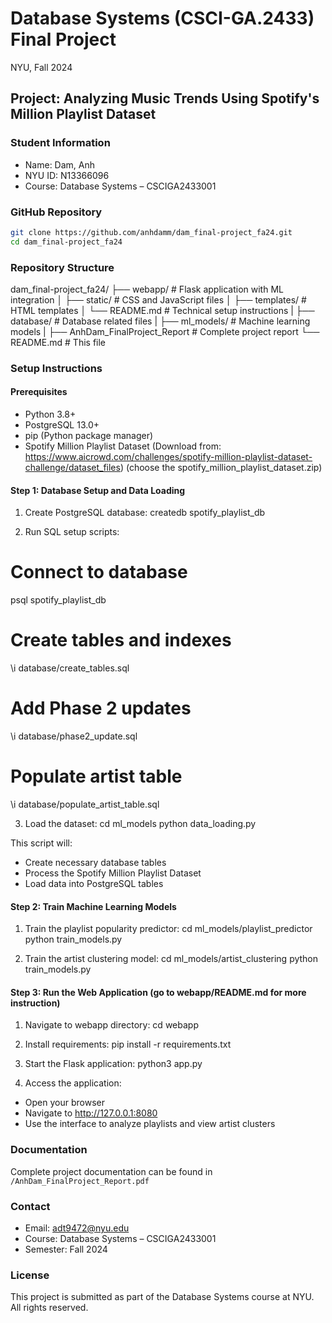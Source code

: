 # Database Systems (CSCI-GA.2433) Final Project
NYU, Fall 2024

## Project: Analyzing Music Trends Using Spotify's Million Playlist Dataset

### Student Information
- Name: Dam, Anh
- NYU ID: N13366096
- Course: Database Systems – CSCIGA2433001

### GitHub Repository
```bash
git clone https://github.com/anhdamm/dam_final-project_fa24.git
cd dam_final-project_fa24
```

### Repository Structure
dam_final-project_fa24/
├── webapp/             # Flask application with ML integration
│   ├── static/         # CSS and JavaScript files
│   ├── templates/      # HTML templates
│   └── README.md       # Technical setup instructions
|
├── database/           # Database related files
|
├── ml_models/          # Machine learning models 
|
├── AnhDam_FinalProject_Report # Complete project report
└── README.md          # This file


### Setup Instructions

#### Prerequisites
- Python 3.8+
- PostgreSQL 13.0+
- pip (Python package manager)
- Spotify Million Playlist Dataset (Download from: https://www.aicrowd.com/challenges/spotify-million-playlist-dataset-challenge/dataset_files) (choose the spotify_million_playlist_dataset.zip)

#### Step 1: Database Setup and Data Loading
1. Create PostgreSQL database:
createdb spotify_playlist_db

2. Run SQL setup scripts:
# Connect to database
psql spotify_playlist_db

# Create tables and indexes
\i database/create_tables.sql

# Add Phase 2 updates
\i database/phase2_update.sql

# Populate artist table
\i database/populate_artist_table.sql

3. Load the dataset:
cd ml_models
python data_loading.py

This script will:
- Create necessary database tables
- Process the Spotify Million Playlist Dataset
- Load data into PostgreSQL tables

#### Step 2: Train Machine Learning Models
1. Train the playlist popularity predictor:
cd ml_models/playlist_predictor
python train_models.py

2. Train the artist clustering model:
cd ml_models/artist_clustering
python train_models.py

#### Step 3: Run the Web Application (go to webapp/README.md for more instruction)
1. Navigate to webapp directory:
cd webapp

2. Install requirements:
pip install -r requirements.txt

3. Start the Flask application:
python3 app.py

4. Access the application:
- Open your browser
- Navigate to http://127.0.0.1:8080
- Use the interface to analyze playlists and view artist clusters

### Documentation
Complete project documentation can be found in `/AnhDam_FinalProject_Report.pdf`

### Contact
- Email: adt9472@nyu.edu
- Course: Database Systems – CSCIGA2433001
- Semester: Fall 2024

### License
This project is submitted as part of the Database Systems course at NYU. All rights reserved.